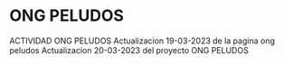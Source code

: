 # ONG PELUDOS
ACTIVIDAD ONG PELUDOS 
Actualizacion 19-03-2023 de la pagina ong peludos
Actualizacion 20-03-2023 del proyecto ONG PELUDOS
